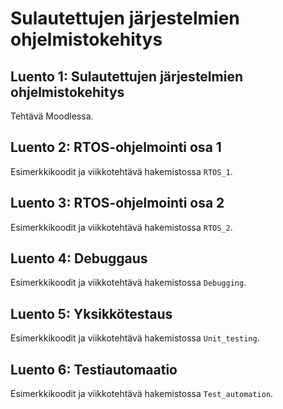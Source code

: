 # Sulautettujen järjestelmien ohjelmistokehitys

## Luento 1: Sulautettujen järjestelmien ohjelmistokehitys

Tehtävä Moodlessa.

## Luento 2: RTOS-ohjelmointi osa 1

Esimerkkikoodit ja viikkotehtävä hakemistossa `RTOS_1`.

## Luento 3: RTOS-ohjelmointi osa 2

Esimerkkikoodit ja viikkotehtävä hakemistossa `RTOS_2`.

## Luento 4: Debuggaus

Esimerkkikoodit ja viikkotehtävä hakemistossa `Debugging`.

## Luento 5: Yksikkötestaus

Esimerkkikoodit ja viikkotehtävä hakemistossa `Unit_testing`.

## Luento 6: Testiautomaatio

Esimerkkikoodit ja viikkotehtävä hakemistossa `Test_automation`.






